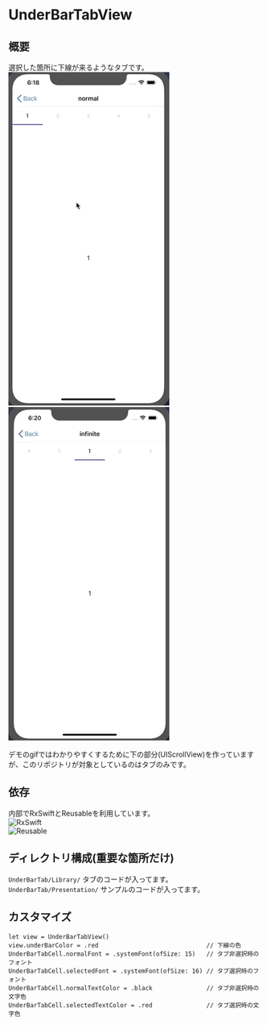 # UnderBarTabView

## 概要
選択した箇所に下線が来るようなタブです。  
![normal](https://github.com/Yaruki00/UnderBarTabView/blob/master/gif/normal.gif)
![infinite](https://github.com/Yaruki00/UnderBarTabView/blob/master/gif/infinite.gif)

デモのgifではわかりやすくするために下の部分(UIScrollView)を作っていますが、このリポジトリが対象としているのはタブのみです。

## 依存
内部でRxSwiftとReusableを利用しています。  
![RxSwift](https://github.com/ReactiveX/RxSwift)  
![Reusable](https://github.com/AliSoftware/Reusable)

## ディレクトリ構成(重要な箇所だけ)
`UnderBarTab/Library/` タブのコードが入ってます。  
`UnderBarTab/Presentation/` サンプルのコードが入ってます。

## カスタマイズ
```
let view = UnderBarTabView()
view.underBarColor = .red                              // 下線の色
UnderBarTabCell.normalFont = .systemFont(ofSize: 15)   // タブ非選択時のフォント
UnderBarTabCell.selectedFont = .systemFont(ofSize: 16) // タブ選択時のフォント
UnderBarTabCell.normalTextColor = .black               // タブ非選択時の文字色
UnderBarTabCell.selectedTextColor = .red               // タブ選択時の文字色
```
